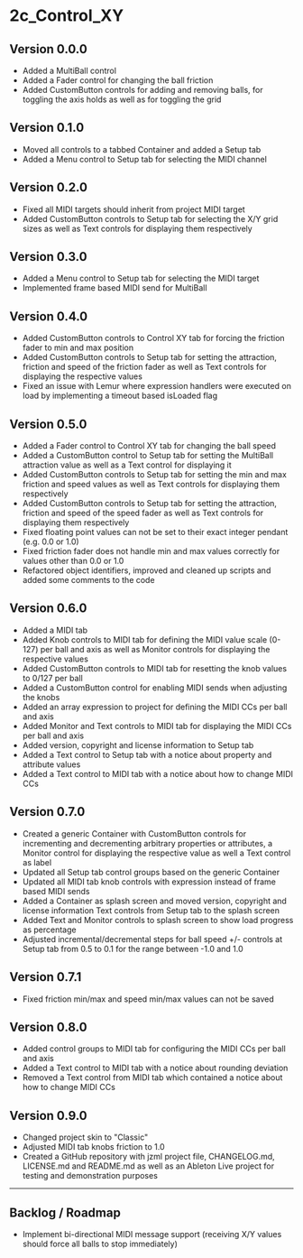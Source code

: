# 2c_Control_XY

## Version 0.0.0

- Added a MultiBall control
- Added a Fader control for changing the ball friction
- Added CustomButton controls for adding and removing balls, for toggling the axis holds as well as for toggling the grid

## Version 0.1.0

- Moved all controls to a tabbed Container and added a Setup tab
- Added a Menu control to Setup tab for selecting the MIDI channel

## Version 0.2.0

- Fixed all MIDI targets should inherit from project MIDI target
- Added CustomButton controls to Setup tab for selecting the X/Y grid sizes as well as Text controls for displaying them respectively

## Version 0.3.0

- Added a Menu control to Setup tab for selecting the MIDI target
- Implemented frame based MIDI send for MultiBall

## Version 0.4.0

- Added CustomButton controls to Control XY tab for forcing the friction fader to min and max position
- Added CustomButton controls to Setup tab for setting the attraction, friction and speed of the friction fader as well as Text controls for displaying the respective values
- Fixed an issue with Lemur where expression handlers were executed on load by implementing a timeout based isLoaded flag

## Version 0.5.0

- Added a Fader control to Control XY tab for changing the ball speed
- Added a CustomButton control to Setup tab for setting the MultiBall attraction value as well as a Text control for displaying it
- Added CustomButton controls to Setup tab for setting the min and max friction and speed values as well as Text controls for displaying them respectively
- Added CustomButton controls to Setup tab for setting the attraction, friction and speed of the speed fader as well as Text controls for displaying them respectively
- Fixed floating point values can not be set to their exact integer pendant (e.g. 0.0 or 1.0)
- Fixed friction fader does not handle min and max values correctly for values other than 0.0 or 1.0
- Refactored object identifiers, improved and cleaned up scripts and added some comments to the code

## Version 0.6.0

- Added a MIDI tab
- Added Knob controls to MIDI tab for defining the MIDI value scale (0-127) per ball and axis as well as Monitor controls for displaying the respective values
- Added CustomButton controls to MIDI tab for resetting the knob values to 0/127 per ball
- Added a CustomButton control for enabling MIDI sends when adjusting the knobs
- Added an array expression to project for defining the MIDI CCs per ball and axis
- Added Monitor and Text controls to MIDI tab for displaying the MIDI CCs per ball and axis
- Added version, copyright and license information to Setup tab
- Added a Text control to Setup tab with a notice about property and attribute values
- Added a Text control to MIDI tab with a notice about how to change MIDI CCs

## Version 0.7.0

- Created a generic Container with CustomButton controls for incrementing and decrementing arbitrary properties or attributes, a Monitor control for displaying the respective value as well a Text control as label
- Updated all Setup tab control groups based on the generic Container
- Updated all MIDI tab knob controls with expression instead of frame based MIDI sends
- Added a Container as splash screen and moved version, copyright and license information Text controls from Setup tab to the splash screen
- Added Text and Monitor controls to splash screen to show load progress as percentage
- Adjusted incremental/decremental steps for ball speed +/- controls at Setup tab from 0.5 to 0.1 for the range between -1.0 and 1.0

## Version 0.7.1

- Fixed friction min/max and speed min/max values can not be saved

## Version 0.8.0

- Added control groups to MIDI tab for configuring the MIDI CCs per ball and axis
- Added a Text control to MIDI tab with a notice about rounding deviation
- Removed a Text control from MIDI tab which contained a notice about how to change MIDI CCs

## Version 0.9.0

- Changed project skin to "Classic"
- Adjusted MIDI tab knobs friction to 1.0
- Created a GitHub repository with jzml project file, CHANGELOG.md, LICENSE.md and README.md as well as an Ableton Live project for testing and demonstration purposes

---

## Backlog / Roadmap

- Implement bi-directional MIDI message support (receiving X/Y values should force all balls to stop immediately)
